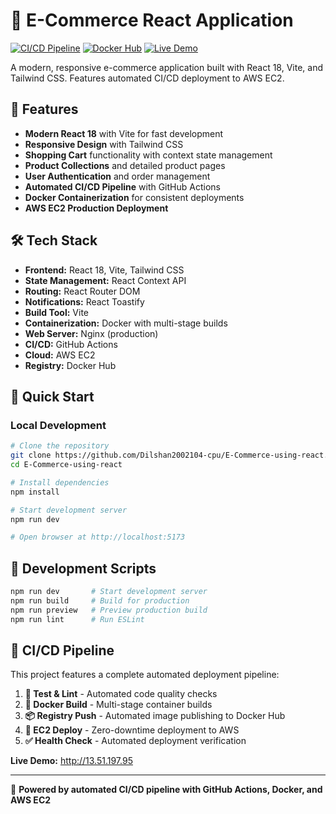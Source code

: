 # 🛒 E-Commerce React Application

[![CI/CD Pipeline](https://github.com/Dilshan2002104-cpu/E-Commerce-using-react/actions/workflows/ci-cd.yml/badge.svg)](https://github.com/Dilshan2002104-cpu/E-Commerce-using-react/actions/workflows/ci-cd.yml)
[![Docker Hub](https://img.shields.io/badge/Docker%20Hub-dilshan019%2Fecommerce--react--app-blue)](https://hub.docker.com/r/dilshan019/ecommerce-react-app)
[![Live Demo](https://img.shields.io/badge/Live%20Demo-EC2%20AWS-orange)](http://13.51.197.95)

A modern, responsive e-commerce application built with React 18, Vite, and Tailwind CSS. Features automated CI/CD deployment to AWS EC2.

## 🚀 Features

- **Modern React 18** with Vite for fast development
- **Responsive Design** with Tailwind CSS
- **Shopping Cart** functionality with context state management
- **Product Collections** and detailed product pages
- **User Authentication** and order management
- **Automated CI/CD Pipeline** with GitHub Actions
- **Docker Containerization** for consistent deployments
- **AWS EC2 Production Deployment**

## 🛠️ Tech Stack

- **Frontend:** React 18, Vite, Tailwind CSS
- **State Management:** React Context API
- **Routing:** React Router DOM
- **Notifications:** React Toastify
- **Build Tool:** Vite
- **Containerization:** Docker with multi-stage builds
- **Web Server:** Nginx (production)
- **CI/CD:** GitHub Actions
- **Cloud:** AWS EC2
- **Registry:** Docker Hub

## 🚀 Quick Start

### Local Development

```bash
# Clone the repository
git clone https://github.com/Dilshan2002104-cpu/E-Commerce-using-react.git
cd E-Commerce-using-react

# Install dependencies
npm install

# Start development server
npm run dev

# Open browser at http://localhost:5173
```

## 🔧 Development Scripts

```bash
npm run dev       # Start development server
npm run build     # Build for production  
npm run preview   # Preview production build
npm run lint      # Run ESLint
```

## 🎯 CI/CD Pipeline

This project features a complete automated deployment pipeline:

1. **🧪 Test & Lint** - Automated code quality checks
2. **🐳 Docker Build** - Multi-stage container builds
3. **📦 Registry Push** - Automated image publishing to Docker Hub
4. **🚀 EC2 Deploy** - Zero-downtime deployment to AWS
5. **✅ Health Check** - Automated deployment verification

**Live Demo:** http://13.51.197.95

---

🚀 **Powered by automated CI/CD pipeline with GitHub Actions, Docker, and AWS EC2**